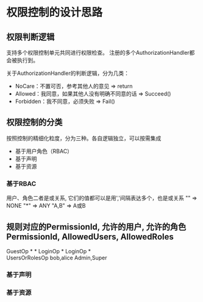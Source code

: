 ﻿# 权限控制的设计思路

## 权限判断逻辑

支持多个权限控制单元共同进行权限检查。
注册的多个AuthorizationHandler都会被执行到。

关于AuthorizationHandler的判断逻辑，分为几类：

- NoCare：不置可否，参考其他人的意见 => return
- Allowed：我同意，如果其他人没有明确不同意的话 => Succeed()
- Forbidden：我不同意，必须失败 => Fail()

## 权限控制的分类

按照控制的精细化粒度，分为三种。各自逻辑独立，可以按需集成

- 基于用户角色（RBAC）
- 基于声明
- 基于资源

### 基于RBAC

用户、角色二者是或关系, 它们的值都可以是用','间隔表达多个，也是或关系
""		=>	NONE 
"*"		=>	ANY
"A,B"	=>	A或B

规则对应的PermissionId,		允许的用户,		允许的角色
PermissionId,				AllowedUsers,	AllowedRoles
---------------------------------------------------------
GuestOp						*				*
LoginOp										*
LoginOp						*				
UsersOrRolesOp				bob,alice		Admin,Super		


### 基于声明


### 基于资源


